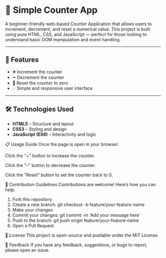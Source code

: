 # 🔢 Simple Counter App

A beginner-friendly web-based Counter Application that allows users to increment, decrement, and reset a numerical value. This project is built using pure HTML, CSS, and JavaScript — perfect for those looking to understand basic DOM manipulation and event handling.

---

## 🚀 Features

- ➕ Increment the counter  
- ➖ Decrement the counter  
- 🔁 Reset the counter to zero  
- 💡 Simple and responsive user interface

---

## 🛠️ Technologies Used

- **HTML5** – Structure and layout  
- **CSS3** – Styling and design  
- **JavaScript (ES6)** – Interactivity and logic
  
📋 Usage Guide
Once the page is open in your browser:

Click the "+" button to increase the counter.

Click the "–" button to decrease the counter.

Click the "Reset" button to set the counter back to 0.

🤝 Contribution Guidelines
Contributions are welcome! Here’s how you can help:

1. Fork this repository
2. Create a new branch: git checkout -b feature/your-feature-name
3. Make your changes
4. Commit your changes: git commit -m 'Add your message here'
5. Push to the branch: git push origin feature/your-feature-name
6. Open a Pull Request

📄 License
This project is open-source and available under the MIT License.

💬 Feedback
If you have any feedback, suggestions, or bugs to report, please open an issue.


